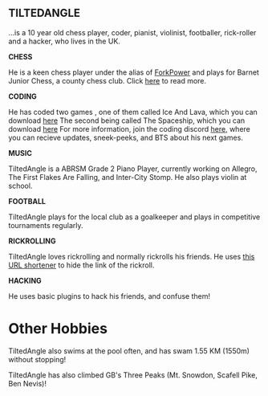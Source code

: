 ## TILTEDANGLE

...is a 10 year old chess player, coder, pianist, violinist, footballer, rick-roller and a hacker, who lives in the UK.

**CHESS**

He is  a keen chess player under the alias of [ForkPower](https://lichess.org/@/ForkPower) and plays for Barnet Junior Chess, a county chess club. Click [here](https://bit.ly/3sqpx8q) to read more.

**CODING**

He has coded two games , one of them called Ice And Lava, which you can download [here](tiltedangle.github.io/IceAndLava)
The second being called The Spaceship, which you can download [here](tiltedangle.github.io/TheSpaceship) 
For more information, join the coding discord [here](https://discord.gg/a83kQgMhBw), where you can recieve updates, sneek-peeks, and BTS about his next games.

**MUSIC**

TiltedAngle is a ABRSM Grade 2 Piano Player, currently working on Allegro, The First Flakes Are Falling, and Inter-City Stomp. He also plays violin at school.

**FOOTBALL**

TiltedAngle plays for the local club as a goalkeeper and  plays in competitive tournaments regularly.

**RICKROLLING**

TiltedAngle loves rickrolling and normally rickrolls his friends. He uses [this URL shortener](https://bit.ly/3z81FJ2) to hide the link of the rickroll. 

**HACKING** 

He uses basic plugins to hack his friends, and confuse them!


# Other Hobbies

TiltedAngle also swims at the pool often, and has swam 1.55 KM (1550m) without stopping!

TiltedAngle has also climbed GB's Three Peaks (Mt. Snowdon, Scafell Pike, Ben Nevis)!
